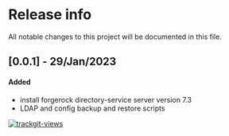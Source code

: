 # Release info

All notable changes to this project will be documented in this file.

## [0.0.1] - 29/Jan/2023
#### Added
* install forgerock directory-service server version 7.3
* LDAP and config backup and restore scripts

<a href="https://trackgit.com">
  <img src="https://us-central1-trackgit-analytics.cloudfunctions.net/token/ping/lcfhkdub7k2lpj33n2cl" alt="trackgit-views" />
</a>
